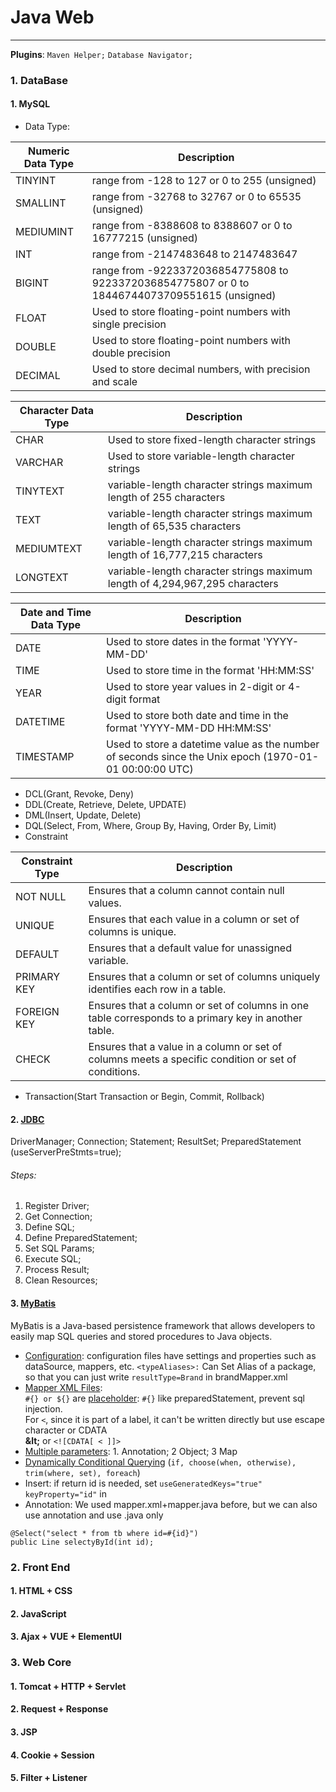 # Java Web

---
**Plugins**: `Maven Helper;` `Database Navigator;`
### 1. DataBase

#### 1. MySQL

- Data Type:

| Numeric Data Type | Description                                                                                    |
|-------------------|------------------------------------------------------------------------------------------------|
| TINYINT           | range from -128 to 127 or 0 to 255 (unsigned)                                                  |
| SMALLINT          | range from -32768 to 32767 or 0 to 65535 (unsigned)                                            |
| MEDIUMINT         | range from -8388608 to 8388607 or 0 to 16777215 (unsigned)                                     |
| INT               | range from -2147483648 to 2147483647                                                           |
| BIGINT            | range from -9223372036854775808 to 9223372036854775807 or 0 to 18446744073709551615 (unsigned) |
| FLOAT             | Used to store floating-point numbers with single precision                                     |
| DOUBLE            | Used to store floating-point numbers with double precision                                     |
| DECIMAL           | Used to store decimal numbers, with precision and scale                                        |

| Character Data Type | Description                                                                  |
|---------------------|------------------------------------------------------------------------------|
| CHAR                | Used to store fixed-length character strings                                 |
| VARCHAR             | Used to store variable-length character strings                              |
| TINYTEXT            | variable-length character strings maximum length of 255 characters           |
| TEXT                | variable-length character strings maximum length of 65,535 characters        |
| MEDIUMTEXT          | variable-length character strings maximum length of 16,777,215 characters    |
| LONGTEXT            | variable-length character strings maximum length of 4,294,967,295 characters |

| Date and Time Data Type | Description                                                                                            |
|-------------------------|--------------------------------------------------------------------------------------------------------|
| DATE                    | Used to store dates in the format 'YYYY-MM-DD'                                                         |
| TIME                    | Used to store time in the format 'HH:MM:SS'                                                            |
| YEAR                    | Used to store year values in 2-digit or 4-digit format                                                 |
| DATETIME                | Used to store both date and time in the format 'YYYY-MM-DD HH:MM:SS'                                   |
| TIMESTAMP               | Used to store a datetime value as the number of seconds since the Unix epoch (1970-01-01 00:00:00 UTC) |

- DCL(Grant, Revoke, Deny)
- DDL(Create, Retrieve, Delete, UPDATE)
- DML(Insert, Update, Delete)
- DQL(Select, From, Where, Group By, Having, Order By, Limit)
- Constraint

| Constraint Type | Description                                                                                         |
|-----------------|-----------------------------------------------------------------------------------------------------|
| NOT NULL        | Ensures that a column cannot contain null values.                                                   |
| UNIQUE          | Ensures that each value in a column or set of columns is unique.                                    |
| DEFAULT         | Ensures that a default value for unassigned variable.                                               |
| PRIMARY KEY     | Ensures that a column or set of columns uniquely identifies each row in a table.                    |
| FOREIGN KEY     | Ensures that a column or set of columns in one table corresponds to a primary key in another table. |
| CHECK           | Ensures that a value in a column or set of columns meets a specific condition or set of conditions. |

- Transaction(Start Transaction or Begin, Commit, Rollback)

#### 2. [JDBC](https://github.com/Tenphun0503/Practices_Java/blob/main/src/test/java/myjava/practices/jdbc/JDBCTest.java)

DriverManager; Connection; Statement; ResultSet; PreparedStatement (useServerPreStmts=true);

###### Steps:

1. Register Driver;
2. Get Connection;
3. Define SQL;
4. Define PreparedStatement;
5. Set SQL Params;
6. Execute SQL;
7. Process Result;
8. Clean Resources;

#### 3. [MyBatis](https://github.com/Tenphun0503/Practices_Java/blob/main/src/test/java/myjava/practices/mybatis/MyBatisTest.java)

MyBatis is a Java-based persistence framework that allows developers to easily map SQL queries and stored procedures to
Java objects.
- [Configuration](https://github.com/Tenphun0503/Practices_Java/blob/main/src/main/resources/mybatis-config.xml): 
configuration files have settings and properties such as dataSource, mappers, etc.
`<typeAliases>:` Can Set Alias of a package, so that you can just write `resultType=Brand` in brandMapper.xml  
- [Mapper XML Files](https://github.com/Tenphun0503/Practices_Java/tree/main/src/main/resources/myjava/practices/mybatis/mapper):  
  `#{} or ${}` are [placeholder](https://github.com/Tenphun0503/Practices_Java/blob/main/src/main/resources/myjava/practices/mybatis/mapper/brandMapper.xml): `#{}` like preparedStatement, prevent sql injection.  
  For `<`, since it is part of a label, it can't be written directly but use escape character or CDATA  
  **\&lt;** or  `<![CDATA[ < ]]>`
- [Multiple parameters](https://github.com/Tenphun0503/Practices_Java/blob/main/src/main/java/myjava/practices/mybatis/mapper/brandMapper.java): 1. Annotation; 2 Object; 3 Map
- [Dynamically Conditional Querying](https://github.com/Tenphun0503/Practices_Java/blob/main/src/main/resources/mybatis-config.xml) (`if, choose(when, otherwise), trim(where, set), foreach`)
- Insert: if return id is needed, set `useGeneratedKeys="true" keyProperty="id"` in <insert>
- Annotation: We used mapper.xml+mapper.java before, but we can also use annotation and use .java only
```
@Select("select * from tb where id=#{id}")
public Line selectyById(int id);
```
### 2. Front End

#### 1. HTML + CSS

#### 2. JavaScript

#### 3. Ajax + VUE + ElementUI

### 3. Web Core

#### 1. Tomcat + HTTP + Servlet

#### 2. Request + Response

#### 3. JSP

#### 4. Cookie + Session

#### 5. Filter + Listener

